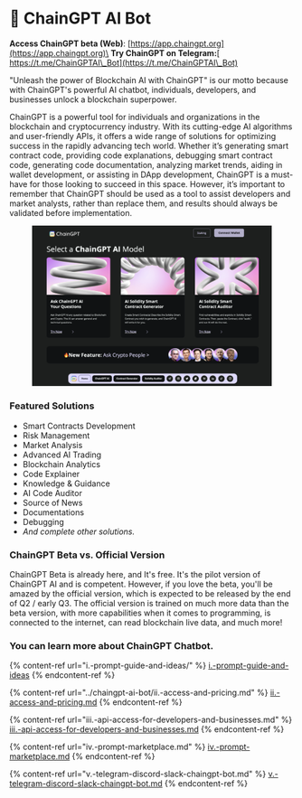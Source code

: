 # 🤖 ChainGPT AI Bot

**Access ChainGPT beta (Web)**: [https://app.chaingpt.org](https://app.chaingpt.org)\
**Try ChainGPT on Telegram:**[ https://t.me/ChainGPTAI\_Bot](https://t.me/ChainGPTAI\_Bot)

"Unleash the power of Blockchain AI with ChainGPT" is our motto because with ChainGPT's powerful AI chatbot, individuals, developers, and businesses unlock a blockchain superpower.&#x20;

ChainGPT is a powerful tool for individuals and organizations in the blockchain and cryptocurrency industry. With its cutting-edge AI algorithms and user-friendly APIs, it offers a wide range of solutions for optimizing success in the rapidly advancing tech world. Whether it’s generating smart contract code, providing code explanations, debugging smart contract code, generating code documentation, analyzing market trends, aiding in wallet development, or assisting in DApp development, ChainGPT is a must-have for those looking to succeed in this space. However, it’s important to remember that ChainGPT should be used as a tool to assist developers and market analysts, rather than replace them, and results should always be validated before implementation.

<figure><img src="../../.gitbook/assets/image (2) (1).png" alt=""><figcaption></figcaption></figure>

### Featured Solutions

* Smart Contracts Development
* Risk Management&#x20;
* Market Analysis&#x20;
* Advanced AI Trading&#x20;
* Blockchain Analytics&#x20;
* Code Explainer&#x20;
* Knowledge & Guidance&#x20;
* AI Code Auditor&#x20;
* Source of News
* Documentations
* Debugging
* _And complete other solutions._

### **ChainGPT Beta vs. Official Version**

ChainGPT Beta is already here, and It's free. It's the pilot version of ChainGPT AI and is competent. However, if you love the beta, you'll be amazed by the official version, which is expected to be released by the end of Q2 / early Q3. The official version is trained on much more data than the beta version, with more capabilities when it comes to programming, is connected to the internet, can read blockchain live data, and much more!&#x20;



### You can learn more about ChainGPT Chatbot.

{% content-ref url="i.-prompt-guide-and-ideas/" %}
[i.-prompt-guide-and-ideas](i.-prompt-guide-and-ideas/)
{% endcontent-ref %}

{% content-ref url="../chaingpt-ai-bot/ii.-access-and-pricing.md" %}
[ii.-access-and-pricing.md](../chaingpt-ai-bot/ii.-access-and-pricing.md)
{% endcontent-ref %}

{% content-ref url="iii.-api-access-for-developers-and-businesses.md" %}
[iii.-api-access-for-developers-and-businesses.md](iii.-api-access-for-developers-and-businesses.md)
{% endcontent-ref %}

{% content-ref url="iv.-prompt-marketplace.md" %}
[iv.-prompt-marketplace.md](iv.-prompt-marketplace.md)
{% endcontent-ref %}

{% content-ref url="v.-telegram-discord-slack-chaingpt-bot.md" %}
[v.-telegram-discord-slack-chaingpt-bot.md](v.-telegram-discord-slack-chaingpt-bot.md)
{% endcontent-ref %}
